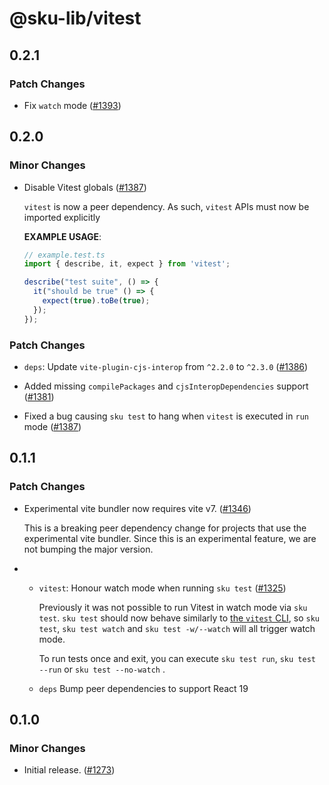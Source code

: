 # @sku-lib/vitest

## 0.2.1

### Patch Changes

- Fix `watch` mode ([#1393](https://github.com/seek-oss/sku/pull/1393))

## 0.2.0

### Minor Changes

- Disable Vitest globals ([#1387](https://github.com/seek-oss/sku/pull/1387))

  `vitest` is now a peer dependency. As such, `vitest` APIs must now be imported explicitly

  **EXAMPLE USAGE**:

  ```ts
  // example.test.ts
  import { describe, it, expect } from 'vitest';

  describe("test suite", () => {
    it("should be true" () => {
      expect(true).toBe(true);
    });
  });
  ```

### Patch Changes

- `deps`: Update `vite-plugin-cjs-interop` from `^2.2.0` to `^2.3.0` ([#1386](https://github.com/seek-oss/sku/pull/1386))

- Added missing `compilePackages` and `cjsInteropDependencies` support ([#1381](https://github.com/seek-oss/sku/pull/1381))

- Fixed a bug causing `sku test` to hang when `vitest` is executed in `run` mode ([#1387](https://github.com/seek-oss/sku/pull/1387))

## 0.1.1

### Patch Changes

- Experimental vite bundler now requires vite v7. ([#1346](https://github.com/seek-oss/sku/pull/1346))

  This is a breaking peer dependency change for projects that use the experimental vite bundler. Since this is an experimental feature, we are not bumping the major version.

- - `vitest`: Honour watch mode when running `sku test` ([#1325](https://github.com/seek-oss/sku/pull/1325))

    Previously it was not possible to run Vitest in watch mode via `sku test`. `sku test` should now behave similarly to [the `vitest` CLI][vitest cli], so `sku test`, `sku test watch` and `sku test -w/--watch` will all trigger watch mode.

    To run tests once and exit, you can execute `sku test run`, `sku test --run` or `sku test --no-watch` .

    [vitest cli]: https://vitest.dev/guide/cli

  - `deps` Bump peer dependencies to support React 19

## 0.1.0

### Minor Changes

- Initial release. ([#1273](https://github.com/seek-oss/sku/pull/1273))

